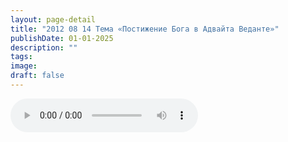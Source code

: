 ```yaml
---
layout: page-detail
title: "2012 08 14 Тема «Постижение Бога в Адвайта Веданте»"
publishDate: 01-01-2025
description: ""
tags:
image:
draft: false
---
```


<audio title=" - 2012 08 14 Тема «Постижение Бога в Адвайта Веданте».mp3" src="/upload/iblock/22a/22add3a7f7f11e5911c939c9138512d9.mp3" controls=""></audio>

  
